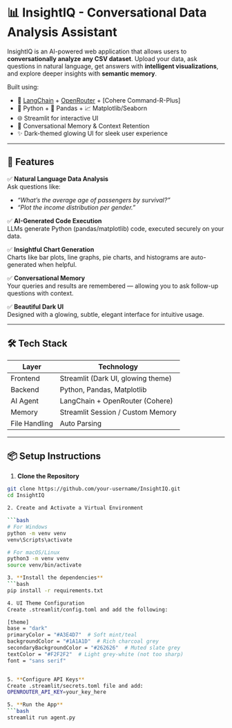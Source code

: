 # 📊 InsightIQ - Conversational Data Analysis Assistant

InsightIQ is an AI-powered web application that allows users to **conversationally analyze any CSV dataset**. Upload your data, ask questions in natural language, get answers with **intelligent visualizations**, and explore deeper insights with **semantic memory**.

Built using:
- 🧠 [LangChain](https://www.langchain.com/) + [OpenRouter](https://openrouter.ai/) + [Cohere Command-R-Plus]
- 🐍 Python + 🧮 Pandas + 📈 Matplotlib/Seaborn
- 🌐 Streamlit for interactive UI
- 🧠 Conversational Memory & Context Retention
- ✨ Dark-themed glowing UI for sleek user experience

---

## 🚀 Features

✅ **Natural Language Data Analysis**  
Ask questions like:  
- _“What’s the average age of passengers by survival?”_  
- _“Plot the income distribution per gender.”_

✅ **AI-Generated Code Execution**  
LLMs generate Python (pandas/matplotlib) code, executed securely on your data.

✅ **Insightful Chart Generation**  
Charts like bar plots, line graphs, pie charts, and histograms are auto-generated when helpful.

✅ **Conversational Memory**  
Your queries and results are remembered — allowing you to ask follow-up questions with context.

✅ **Beautiful Dark UI**  
Designed with a glowing, subtle, elegant interface for intuitive usage.

---

## 🛠️ Tech Stack

| Layer           | Technology                        |
|----------------|------------------------------------|
| Frontend        | Streamlit (Dark UI, glowing theme)|
| Backend         | Python, Pandas, Matplotlib        |
| AI Agent        | LangChain + OpenRouter (Cohere)   |
| Memory          | Streamlit Session / Custom Memory |
| File Handling   |  Auto Parsing                     |

---

## 📦 Setup Instructions

1. **Clone the Repository**

```bash
git clone https://github.com/your-username/InsightIQ.git
cd InsightIQ

2. Create and Activate a Virtual Environment

```bash
# For Windows
python -m venv venv
venv\Scripts\activate

# For macOS/Linux
python3 -m venv venv
source venv/bin/activate

3. **Install the dependencies**
```bash
pip install -r requirements.txt

4. UI Theme Configuration
Create .streamlit/config.toml and add the following:

[theme]
base = "dark"
primaryColor = "#A3E4D7"  # Soft mint/teal
backgroundColor = "#1A1A1D"  # Rich charcoal grey
secondaryBackgroundColor = "#262626"  # Muted slate grey
textColor = "#F2F2F2"  # Light grey-white (not too sharp)
font = "sans serif"


5. **Configure API Keys**
Create .streamlit/secrets.toml file and add:
OPENROUTER_API_KEY=your_key_here

5. **Run the App**
```bash
streamlit run agent.py

